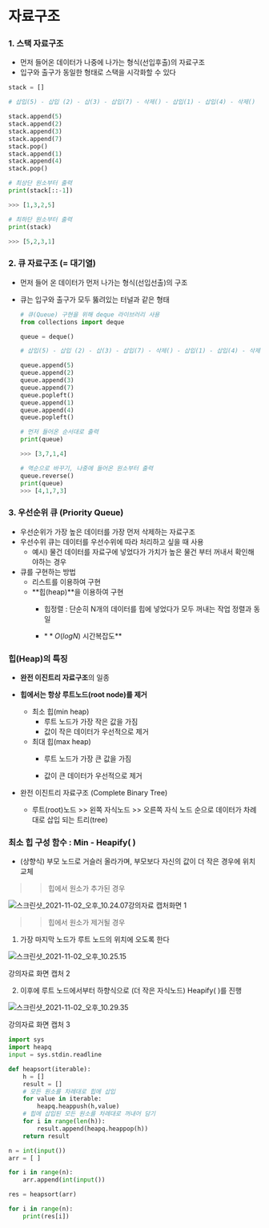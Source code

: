 # 자료구조



### 1. 스택 자료구조

- 먼저 들어온 데이터가 나중에 나가는 형식(선입후출)의 자료구조
- 입구와 출구가 동일한 형태로 스택을 시각화할 수 있다

```python
stack = []

# 삽입(5) - 삽입 (2) - 삽(3) - 삽입(7) - 삭제() - 삽입(1) - 삽입(4) - 삭제()

stack.append(5)
stack.append(2)
stack.append(3)
stack.append(7)
stack.pop()
stack.append(1)
stack.append(4)
stack.pop()

# 최상단 원소부터 출력 
print(stack[::-1])

>>> [1,3,2,5]

# 최하단 원소부터 출력 
print(stack)

>>> [5,2,3,1]
```

### 2. 큐 자료구조 (= 대기열)

- 먼저 들어 온 데이터가 먼저 나가는 형식(선입선출)의 구조
- 큐는 입구와 출구가 모두 뚫려있는 터널과 같은 형태
  
    ```python
    # 큐(Queue) 구현을 위해 deque 라이브러리 사용 
    from collections import deque 
    
    queue = deque()
    
    # 삽입(5) - 삽입 (2) - 삽(3) - 삽입(7) - 삭제() - 삽입(1) - 삽입(4) - 삭제()
    
    queue.append(5)
    queue.append(2)
    queue.append(3)
    queue.append(7)
    queue.popleft()
    queue.append(1)
    queue.append(4)
    queue.popleft()
    
    # 먼저 들어온 순서대로 출력 
    print(queue)
    
    >>> [3,7,1,4]
    
    # 역순으로 바꾸기, 나중에 들어온 원소부터 출력 
    queue.reverse()
    print(queue)
    >>> [4,1,7,3]
    ```
    

### 3. 우선순위 큐 (Priority Queue)

- 우선순위가 가장 높은 데이터를 가장 먼저 삭제하는 자료구조
- 우선수위 큐는 데이터를 우선수위에 따라 처리하고 싶을 때 사용
    - 예시) 물건 데이터를 자료구에 넣었다가 가치가 높은 물건 부터 꺼내서 확인해야하는 경우
- 큐를 구현하는 방법
    - 리스트를 이용하여 구현
    - **힙(heap)**을 이용하여 구현
        - 힙정렬 : 단순히 N개의 데이터를 힙에 넣었다가 모두 꺼내는 작업 정렬과 동일
        
        - $**O(logN)$ 시간복잡도**
        
          

### 힙(Heap)의 특징

- **완전 이진트리 자료구조**의 일종
- **힙에서는 항상 루트노드(root node)를 제거**
    - 최소 힙(min heap)
        - 루트 노드가 가장 작은 값을 가짐
        - 값이 작은 데이터가 우선적으로 제거
    - 최대 힙(max heap)
        - 루트 노드가 가장 큰 값을 가짐
        
        - 값이 큰 데이터가 우선적으로 제거
          
            
    
- 완전 이진트리 자료구조 (Complete Binary Tree)
    - 루트(root)노드 >>  왼쪽 자식노드  >> 오른쪽 자식 노드 순으로 데이터가 차례대로 삽입 되는 트리(tree)

### 최소 힙 구성 함수 : Min - Heapify( )

- (상향식) 부모 노드로 거슬러 올라가며, 부모보다 자신의 값이 더 작은 경우에  위치교체

>> 힙에서 원소가 추가된 경우 

![스크린샷_2021-11-02_오후_10.24.07](md-images/%E1%84%89%E1%85%B3%E1%84%8F%E1%85%B3%E1%84%85%E1%85%B5%E1%86%AB%E1%84%89%E1%85%A3%E1%86%BA_2021-11-02_%E1%84%8B%E1%85%A9%E1%84%92%E1%85%AE_10.24.07-5948033.png)강의자료 캡처화면 1



>> 힙에서 원소가 제거될 경우 

1. 가장 마지막 노드가 루트 노드의 위치에 오도록 한다 

![스크린샷_2021-11-02_오후_10.25.15](md-images/%E1%84%89%E1%85%B3%E1%84%8F%E1%85%B3%E1%84%85%E1%85%B5%E1%86%AB%E1%84%89%E1%85%A3%E1%86%BA_2021-11-02_%E1%84%8B%E1%85%A9%E1%84%92%E1%85%AE_10.25.15-5948071.png)

강의자료 화면 캡처 2



2. 이후에 루트 노드에서부터 하향식으로 (더 작은 자식노드) Heapify( )를 진행 

![스크린샷_2021-11-02_오후_10.29.35](md-images/%E1%84%89%E1%85%B3%E1%84%8F%E1%85%B3%E1%84%85%E1%85%B5%E1%86%AB%E1%84%89%E1%85%A3%E1%86%BA_2021-11-02_%E1%84%8B%E1%85%A9%E1%84%92%E1%85%AE_10.29.35-5948085.png)

강의자료 화면 캡처 3



```python
import sys
import heapq
input = sys.stdin.readline 

def heapsort(iterable):
	h = []
	result = []
	# 모든 원소를 차례대로 힙에 삽입 
	for value in iterable:
		heapq.heappush(h,value)
	# 힙에 삽입된 모든 원소를 차례대로 꺼내어 담기 
	for i in range(len(h)):
		result.append(heapq.heappop(h))
	return result 

n = int(input())
arr = [ ]

for i in range(n):
	arr.append(int(input())

res = heapsort(arr)

for i in range(n):
	print(res[i])

```